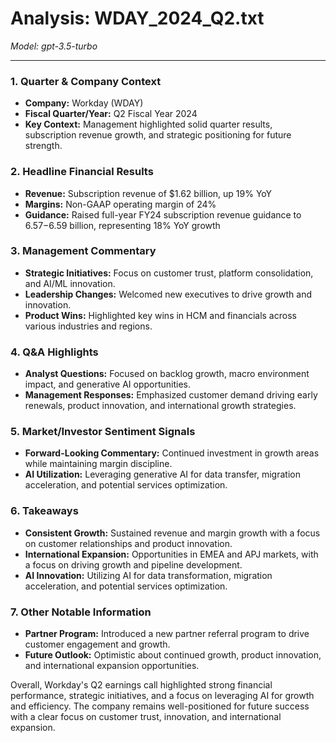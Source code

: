 # Analysis: WDAY_2024_Q2.txt

*Model: gpt-3.5-turbo*

---

### 1. Quarter & Company Context
- **Company:** Workday (WDAY)
- **Fiscal Quarter/Year:** Q2 Fiscal Year 2024
- **Key Context:** Management highlighted solid quarter results, subscription revenue growth, and strategic positioning for future strength.

### 2. Headline Financial Results
- **Revenue:** Subscription revenue of $1.62 billion, up 19% YoY
- **Margins:** Non-GAAP operating margin of 24%
- **Guidance:** Raised full-year FY24 subscription revenue guidance to $6.57-$6.59 billion, representing 18% YoY growth

### 3. Management Commentary
- **Strategic Initiatives:** Focus on customer trust, platform consolidation, and AI/ML innovation.
- **Leadership Changes:** Welcomed new executives to drive growth and innovation.
- **Product Wins:** Highlighted key wins in HCM and financials across various industries and regions.

### 4. Q&A Highlights
- **Analyst Questions:** Focused on backlog growth, macro environment impact, and generative AI opportunities.
- **Management Responses:** Emphasized customer demand driving early renewals, product innovation, and international growth strategies.

### 5. Market/Investor Sentiment Signals
- **Forward-Looking Commentary:** Continued investment in growth areas while maintaining margin discipline.
- **AI Utilization:** Leveraging generative AI for data transfer, migration acceleration, and potential services optimization.

### 6. Takeaways
- **Consistent Growth:** Sustained revenue and margin growth with a focus on customer relationships and product innovation.
- **International Expansion:** Opportunities in EMEA and APJ markets, with a focus on driving growth and pipeline development.
- **AI Innovation:** Utilizing AI for data transformation, migration acceleration, and potential services optimization.

### 7. Other Notable Information
- **Partner Program:** Introduced a new partner referral program to drive customer engagement and growth.
- **Future Outlook:** Optimistic about continued growth, product innovation, and international expansion opportunities.

Overall, Workday's Q2 earnings call highlighted strong financial performance, strategic initiatives, and a focus on leveraging AI for growth and efficiency. The company remains well-positioned for future success with a clear focus on customer trust, innovation, and international expansion.
